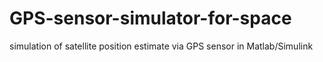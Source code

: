 # GPS-sensor-simulator-for-space
simulation of satellite position estimate via GPS sensor in Matlab/Simulink
